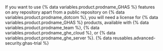 If you want to use {% data variables.product.prodname_GHAS %} features on any repository apart from a public repository on {% data variables.product.prodname_dotcom %}, you will need a license for {% data variables.product.prodname_GHAS %} products, available with {% data variables.product.prodname_team %}, {% data variables.product.prodname_ghe_cloud %}, or {% data variables.product.prodname_ghe_server %}. {% data reusables.advanced-security.ghas-trial %}
